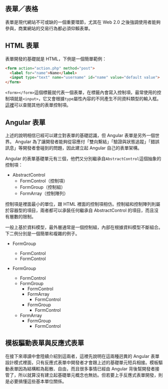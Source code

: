 ## 表單／表格

表單是現代網站不可或缺的一個重要環節，尤其在 Web 2.0 之後強調使用者能夠參與，商業網站的交易行為都必須仰賴表單。


## HTML 表單
表單開發的基礎就是 HTML，下例是一個簡單範例：

```html
<form action="action.php" method="post">
  <label for="name">Name</label>
  <input type="text" name="username" id="name" value="default value">
</form>
```

`<form></form>`這個標籤就代表一個表單，在標籤內會寫入控制項，最常使用的控制項就是`<input>`，它又會根據`type`屬性內容的不同產生不同資料類型的輸入框。[這裡](https://www.w3schools.com/html/html_form_elements.asp)可以查閱其他的表單控制項。

## Angular 表單
上述的說明相信已經可以建立對表單的基礎認識，但 Angular 表單是另外一個世界。 Angular 為了讓開發者能夠從容應付「雙向繫結」「驗證與狀態追蹤」「錯誤訊息」等開發者會碰到的問題，因此建立起 Angular 自己的表單架構。

Angular 的表單基礎單元有三個，他們又分別繼承自`AbstractControl`這個抽象的控制項：
- AbstractControl
  - FormControl（控制項）
  - FormGroup（控制組）
  - FormArray（控制陣列）

控制項是裡面最小的單位，跟 HTML 裡面的控制項相仿。控制組和控制陣列則屬於容器型的項目，兩者都可以承裝任何繼承自 AbstractControl 的項目，而且沒有層數的限制。

一般上基於資料模型，最外層通常是一個控制組，內部在根據資料模型不斷組合。下二例分別是一個簡單和複雜的例子。

- FormGroup
  - FormControl
  - FormControl


- FormGroup
  - FormControl
  - FormGroup
    - FormControl
    - FormArray
      - FormControl
    - FormGroup
      - FormControl
  - FormArray
    - FormGroup
      - FormControl


## 模板驅動表單與反應式表單
在接下來導讀中會陸續介紹到這兩者，這裡先說明在這兩種迥異的 Angular 表單設計模式裡面，只有反應式表單中開發者才會跟上述的基礎單元短兵相接。模板驅動表單因為結構較為鬆散、自由，而且很多事情已經由 Angular 背後幫開發者接管了，所以就算沒有建立起基礎單元概念也無妨。但若要上手反應式表單開發，則是必要搞懂這些基本單位關係。
